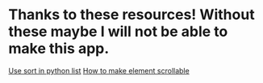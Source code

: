 # Thanks to these resources! Without these maybe I will not be able to make this app.

[Use sort in python list](https://www.w3schools.com/python/ref_list_sort.asp)
[How to make element scrollable](https://stackoverflow.com/questions/8308096/how-to-make-html-text-field-readonly-but-also-scrollable)